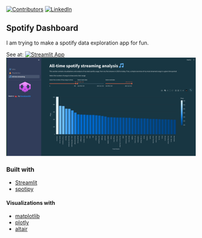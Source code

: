 <!--
*** Thanks for checking out the Best-README-Template. If you have a suggestion
*** that would make this better, please fork the repo and create a pull request
*** or simply open an issue with the tag "enhancement".
*** Thanks again! Now go create something AMAZING! :D
-->

<!-- PROJECT SHIELDS -->

<!--
*** I'm using markdown "reference style" links for readability.
*** Reference links are enclosed in brackets [ ] instead of parentheses ( ).
*** See the bottom of this document for the declaration of the reference variables
*** for contributors-url, forks-url, etc. This is an optional, concise syntax you may use.
*** https://www.markdownguide.org/basic-syntax/#reference-style-links
-->

[![Contributors][contributors-shield]][contributors-url]
[![LinkedIn][linkedin-shield]][linkedin-url]

<!-- PROJECT LOGO -->

<!-- <br /> -->

<!-- <p align="center"> -->

<!--   <a href="https://github.com/Strandgaard96/README.md"> -->

<!--     <img src="images/sombra.png" alt="Logo" width="120" height="120"> -->

<!--   </a> -->

<!---->

<!--   <h3 align="center">Spotify Dashboard </h3> -->

<!---->

<!--   <p align="center"> -->

<!-- </p> -->

<!-- ABOUT THE PROJECT -->

## Spotify Dashboard

I am trying to make a spotify data exploration app for fun.

See at: [![Streamlit App](https://static.streamlit.io/badges/streamlit_badge_black_white.svg)](https://spotifire.streamlit.app)
![image](./images/dashboard.png)

### Built with

- [Streamlit](https://github.com/streamlit/streamlit)
- [spotipy](https://github.com/plamere/spotipy)

#### Visualizations with

- [matplotlib](https://github.com/matplotlib/matplotlib)
- [plotly](https://github.com/plotly/plotly.py)
- [altair](https://github.com/altair-viz/altair)

<!-- See the [Issues][issues-url] for a list of proposed features (and known issues). -->

<!-- MARKDOWN LINKS & IMAGES -->

<!-- https://www.markdownguide.org/basic-syntax/#reference-style-links -->

[contributors-shield]: https://img.shields.io/github/contributors/Strandgaard96/spotify-dashboard.svg?style=for-the-badge
[contributors-url]: https://github.com/Strandgaard96/spotify-dashboard/graphs/contributors
[linkedin-shield]: https://img.shields.io/badge/-LinkedIn-black.svg?style=for-the-badge&logo=linkedin&colorB=555
[linkedin-url]: https://linkedin.com/in/Strandgaard96

